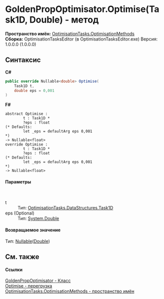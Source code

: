 # GoldenPropOptimisator.Optimise(Task1D, Double) - метод
 

**Пространство имён:**&nbsp;<a href="N_OptimisationTasks_OptimisationMethods">OptimisationTasks.OptimisationMethods</a><br />**Сборка:**&nbsp;OptimisationTasksEditor (в OptimisationTasksEditor.exe) Версия: 1.0.0.0 (1.0.0.0)

## Синтаксис

**C#**<br />
``` C#
public override Nullable<double> Optimise(
	Task1D t,
	double eps = 0,001
)
```

**F#**<br />
``` F#
abstract Optimise : 
        t : Task1D * 
        ?eps : float 
(* Defaults:
        let _eps = defaultArg eps 0,001
*)
-> Nullable<float> 
override Optimise : 
        t : Task1D * 
        ?eps : float 
(* Defaults:
        let _eps = defaultArg eps 0,001
*)
-> Nullable<float> 
```


#### Параметры
&nbsp;<dl><dt>t</dt><dd>Тип:&nbsp;<a href="T_OptimisationTasks_DataStructures_Task1D">OptimisationTasks.DataStructures.Task1D</a><br /></dd><dt>eps (Optional)</dt><dd>Тип:&nbsp;<a href="http://msdn2.microsoft.com/ru-ru/library/643eft0t" target="_blank">System.Double</a><br /></dd></dl>

#### Возвращаемое значение
Тип:&nbsp;<a href="http://msdn2.microsoft.com/ru-ru/library/b3h38hb0" target="_blank">Nullable</a>(<a href="http://msdn2.microsoft.com/ru-ru/library/643eft0t" target="_blank">Double</a>)

## См. также


#### Ссылки
<a href="T_OptimisationTasks_OptimisationMethods_GoldenPropOptimisator">GoldenPropOptimisator - Класс</a><br /><a href="Overload_OptimisationTasks_OptimisationMethods_GoldenPropOptimisator_Optimise">Optimise - перегрузка</a><br /><a href="N_OptimisationTasks_OptimisationMethods">OptimisationTasks.OptimisationMethods - пространство имён</a><br />